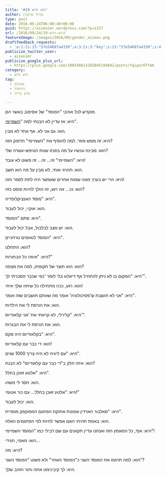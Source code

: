 ```yaml
---
title: 'הוא והיא #19'
author: נמרוד איזנברג
type: post
date: 2016-09-24T06:00:48+00:00
guid: https://aizenimr.wordpress.com/?p=1317
url: /2016/09/24/הוא-והיא-19/
featureImage: /images/2016/09/gender_asimov.png
draftfeedback_requests:
  - 'a:1:{s:13:"57e5468fa4330";a:3:{s:3:"key";s:13:"57e5468fa4330";s:4:"time";s:10:"1474643599";s:7:"user_id";s:8:"91501967";}}'
publicize_twitter_user:
  - aizenimr
publicize_google_plus_url:
  - https://plus.google.com/108430814102045194842/posts/YqiparDTtAK
category:
  - הוא והיא
tag:
  - אסימוב
  - גיקיאדה
  - מדע בדיוני

---
```

_מוקדש לכל אוהבי "המוסד" של אסימוב באשר הם._

היא: אז עדיין לא הבנתי למה "[השמיימי][1]".

הוא: גם אני לא. אף אחד לא מבין.

היא: זה ממש מוזר. למה להוסיף את "השמיימי" הדפוק הזה?

הוא: מבינה עכשיו על מה בוזבזו שנות הטיפש-עשרה שלי?

היא: "השמיימי" זה&#8230; זה&#8230; זה פשוט לא עובד!

הוא: תהרגי אותי, לא מבין על מה הוא חשב.

היא: הרי יש בערך מאה שמות אחרים שאפשר היה לתת לספר הזה!

הוא: נכ&#8230; אה רגע, זה הולך להיות פוסט כזה?

היא: "מוסד האנציקלופדיה".

הוא: אוקיי, יכול לעבוד.

היא: סתם "המוסד".

הוא: יש מצב לבלבול, אבל יכול לעבוד.

היא: "המוסד לנאומים טרחניים".

הוא: התחלנו?

היא: "איפה כל הבחורות?"

הוא: הוא תוצר של תקופתו, למה את מצפה?

היא: "המקום בו לא ניתן להתחיל אף דיאלוג בלי לומר 'כפי שכבר הסברתי לך'".

הוא: רגע, ככה מתחילה כל שיחה שלך _איתי_!

היא: "אני לא חושבת ש'פסיכולוגיה' אומר מה שאתם חושבים שזה אומר".

הוא: את הורסת לי את הילדות.

היא: "קלירלי, לא קראתי את 'אני קלאודיוס'".

הוא: את הורסת לי את הבגרות.

היא: "בקלאודיוס היה סקס".

הוא: די כבר עם קלאודיוס!

היא: "עם ליוויה לא היה צריך 1000 שנים".

הוא: איזה חלק ב"די כבר עם קלאודיוס" לא הבנת?

היא: "אלטע זאכן בחלל".

הוא: חסר לי משהו.

היא: "אלטע זאכן בחלל&#8230; עם כור אטומי!"

הוא: יכול לעבוד.

היא: "סאלבור הארדין ואמנות אחזקת הפתגם המפוקפק מוסרית".

הוא: באמת תהיתי האם אפשר לחיות לפי הפתגמים האלה.

היא: אוף, כל המאמץ הזה ואנחנו עדיין תקועים עם שם דבילי כמו "המוסד השמיימי"!

הוא: מאמי, תגידי&#8230;

היא: מה?

הוא: למה תרגמו את המוסד השני כ"המוסד האחר" ולא פשוט "המוסד השני"?

היא: לך קיבינימט אתה ותור הזהב שלך.

 [1]: https://he.wikipedia.org/wiki/%D7%94%D7%9E%D7%95%D7%A1%D7%93_%D7%94%D7%A9%D7%9E%D7%99%D7%99%D7%9E%D7%99